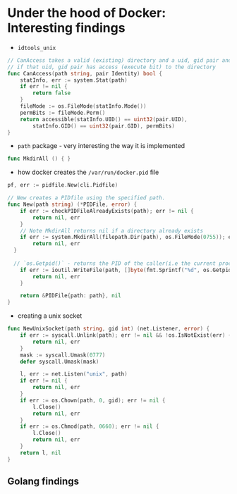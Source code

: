 # Under the hood of Docker: Interesting findings

* `idtools_unix`

```go
// CanAccess takes a valid (existing) directory and a uid, gid pair and determines
// if that uid, gid pair has access (execute bit) to the directory
func CanAccess(path string, pair Identity) bool {
	statInfo, err := system.Stat(path)
	if err != nil {
		return false
	}
	fileMode := os.FileMode(statInfo.Mode())
	permBits := fileMode.Perm()
	return accessible(statInfo.UID() == uint32(pair.UID),
		statInfo.GID() == uint32(pair.GID), permBits)
}
```

* `path` package - very interesting the way it is implemented

```go
func MkdirAll () { }
```

* how docker creates the `/var/run/docker.pid` file

```go
pf, err := pidfile.New(cli.Pidfile)

// New creates a PIDfile using the specified path.
func New(path string) (*PIDFile, error) {
	if err := checkPIDFileAlreadyExists(path); err != nil {
		return nil, err
	}
	// Note MkdirAll returns nil if a directory already exists
	if err := system.MkdirAll(filepath.Dir(path), os.FileMode(0755)); err != nil {
		return nil, err
  }
  
  // `os.Getpid()` - returns the PID of the caller(i.e the current process)
	if err := ioutil.WriteFile(path, []byte(fmt.Sprintf("%d", os.Getpid())), 0644); err != nil {
		return nil, err
	}

	return &PIDFile{path: path}, nil
}
```

* creating a unix socket

```go
func NewUnixSocket(path string, gid int) (net.Listener, error) {
	if err := syscall.Unlink(path); err != nil && !os.IsNotExist(err) {
		return nil, err
	}
	mask := syscall.Umask(0777)
	defer syscall.Umask(mask)

	l, err := net.Listen("unix", path)
	if err != nil {
		return nil, err
	}
	if err := os.Chown(path, 0, gid); err != nil {
		l.Close()
		return nil, err
	}
	if err := os.Chmod(path, 0660); err != nil {
		l.Close()
		return nil, err
	}
	return l, nil
}
```

## Golang findings


